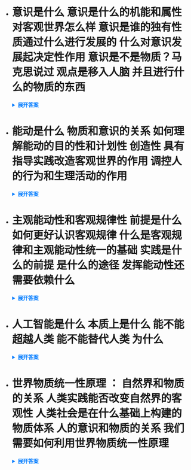 - # 意识是什么 意识是什么的机能和属性对客观世界怎么样 意识是谁的独有性质通过什么进行发展的 什么对意识发展起决定性作用  意识是不是物质？马克思说过 观点是移入人脑 并且进行什么的物质的东西 
    <details>
      <summary style="font-weight: bold; color: #007bff;">展开答案</summary>
      <ul>    <li style="color: blue;">意识是人脑的技能和属性 是客观世界的主观映像</li>
      <li style="color: blue;">意识是人类独有的 是自然界发展的产物 人类通过社会实践  </li>
      <li style="color: blue;">社会实践中的劳动 是意识产生和发展的 决定性作用  </li>
      <li style="color: blue;">意识 不是物质 但是是通过特殊物质-人脑反应的主观映像  在内容上客观 在形式上主观</li>
      <li style="color: blue;">马克思 说过 观念的东西不外乎是移入人脑并且在人脑中进行改造过的物质的东西</li>
      </ul>
    </details>

- # 能动是什么  物质和意识的关系 如何理解能动的目的性和计划性 创造性 具有指导实践改造客观世界的作用 调控人的行为和生理活动的作用
    <details>
      <summary style="font-weight: bold; color: #007bff;">展开答案</summary>
      <ul>    <li style="color: blue;">能动就是 对某个事物具有反作用</li>
      <li style="color: blue;">物质决定意识 意识反作用于物质 这就是意识的能动作用  </li>
      <li style="color: blue;">能动的目的性和计划性： 人们在尊重客观规律的前提下 要按照目标选择做什么 不做什么 这就体现了 目的性和有计划性 也就是做事情前是具有计划的  </li>
      <li style="color: blue;">创造性：意识不仅仅是 人脑反应的客观世界 还是加以改造的 人可以通过概念 判断等 对感性材料进行加工 构建一个现实没有的观念世界</li>
      <li style="color: blue;">具有指导实践改造客观世界的作用：人可以在尊重客观规律之下 以观念的东西为指导 通过实践 改造客观世界</li>
      <li style="color: blue;">调控人的行为和生理活动的作用：意识这个东西会对人的选择和健康有影响</li>
      </ul>
    </details>
    

- # 主观能动性和客观规律性 前提是什么 如何更好认识客观规律 什么是客观规律和主观能动性统一的基础 实践是什么的前提 是什么的途径 发挥能动性还需要依赖什么
    <details>
      <summary style="font-weight: bold; color: #007bff;">展开答案</summary>
      <ul>    <li style="color: blue;">要求人们在发挥主观能动性的前提是尊重客观规律 这个是前提</li>
      <li style="color: blue;">只有充分发挥主观能动性 才可以更好的了解客观规律  </li>
      <li style="color: blue;">实践是客观规律和主观能动性统一的基础   </li>
      <li style="color: blue;">从实践出发是正确发挥人的主观能动性的前提 是正确发挥主观能动性的根本途径 发挥主观能动性还需要依赖物质基础和手段</li>
      </ul>
    </details>
    
- # 人工智能是什么  本质上是什么 能不能超越人类  能不能替代人类 为什么
    <details>
      <summary style="font-weight: bold; color: #007bff;">展开答案</summary>
      <ul>    <li style="color: blue;">人工智能是 把人的部分智能活动机器化</li>
      <li style="color: blue;">本质上是对人脑组织结构和思维运行机制的模仿 是人类智能的物化  </li>
      <li style="color: blue;">人工智能 可以在科学计算 编程等方面超过人类   </li>
      <li style="color: blue;">但是不可能完全替代人类 人工智能无法理解 人的情感 信念 意识 也无法准确理解人的语言 最后人脑还有许多东西无法物化</li>
      </ul>
    </details>

- # 世界物质统一性原理 ： 自然界和物质的关系 人类实践能否改变自然界的客观性 人类社会是在什么基础上构建的物质体系 人的意识和物质的关系 我们需要如何利用世界物质统一性原理
    <details>
      <summary style="font-weight: bold; color: #007bff;">展开答案</summary>
      <ul>    <li style="color: blue;">自然界是物质的 </li>
      <li style="color: blue;">人类的实践能改变自然事物的形态和外贸 打上人类的标签 到那时不可能改变客观实在性</li>
      <li style="color: blue;">人类社会是在 实践劳动基础上构建的物质体系  </li>
      <li style="color: blue;">人的意识统一于物质 是物质世界发展的长期产物 并且是人脑的机能和属性 反应客观世界的主观映像</li>
      <li style="color: blue;">一切从实际出发 实事求是</li>
      </ul>
    </details>